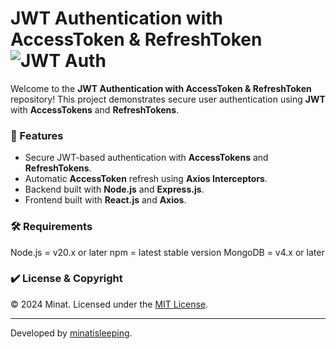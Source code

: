 # JWT Authentication with AccessToken & RefreshToken ![JWT Auth](https://img.shields.io/badge/JWT%20Auth-Enabled-brightgreen)

Welcome to the **JWT Authentication with AccessToken & RefreshToken** repository! This project demonstrates secure user authentication using **JWT** with **AccessTokens** and **RefreshTokens**.

### 🚀 Features

- Secure JWT-based authentication with **AccessTokens** and **RefreshTokens**.
- Automatic **AccessToken** refresh using **Axios Interceptors**.
- Backend built with **Node.js** and **Express.js**.
- Frontend built with **React.js** and **Axios**.

### 🛠️ Requirements

Node.js = v20.x or later
npm = latest stable version
MongoDB = v4.x or later


### ✔️ License & Copyright

&copy; 2024 Minat. Licensed under the [MIT License](https://github.com/minatisleeping/jwt-authentication-with-accesstoken-refresh-token/blob/master/LICENSE).

---

Developed by [minatisleeping](https://github.com/minatisleeping).
